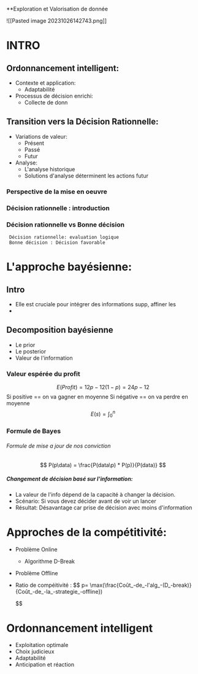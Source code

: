 **Exploration et Valorisation de donnée

![[Pasted image 20231026142743.png]]

# INTRO
## Ordonnancement intelligent:
- Contexte et application:
	- Adaptabilité 
- Processus de décision enrichi:
	- Collecte de donn

## Transition vers la Décision Rationnelle:
- Variations de valeur:
	- Présent
	- Passé
	- Futur
- Analyse:
	- L'analyse historique 
	- Solutions d'analyse déterminent les actions futur 

### Perspective de la mise en oeuvre 

### Décision rationnelle : introduction 
### Décision rationnelle vs Bonne décision
	 Décision rationnelle: evaluation logique
	 Bonne décision : Décision favorable

# L'approche bayésienne:
## Intro
- Elle est cruciale pour intégrer des informations supp, affiner les
- 
## Decomposition bayésienne
- Le prior 
- Le posterior
- Valeur de l'information 
### Valeur espérée du profit 

$$ E(Profit) = 12p - 12(1-p) = 24p - 12  $$
Si positive == on va gagner en moyenne
Si négative == on va perdre en moyenne
$$ E(s) = \int_{0}^{n}$$
### Formule de Bayes 
###### Formule de mise a jour de nos conviction
$$ P(p\data) = \frac{P(data\p) * P(p)}{P(data)}  $$
##### Changement de décision basé sur l'information:
- La valeur de l'info dépend de la capacité à changer la décision.
- Scénario: Si vous devez décider avant de voir un lancer
- Résultat: Désavantage car prise de décision avec moins d'information 

# Approches de la compétitivité:

- Problème Online
	- Algorithme D-Break
- Problème Offline
- Ratio de compéitivité :
	$$ p= \max(\frac{Coût_-de_-l'alg_-(D_-break)} {Coût_-de_-la_-strategie_-offline})
	
	$$
# Ordonnancement intelligent 
- Exploitation optimale
- Choix judicieux
- Adaptabilité
- Anticipation et réaction